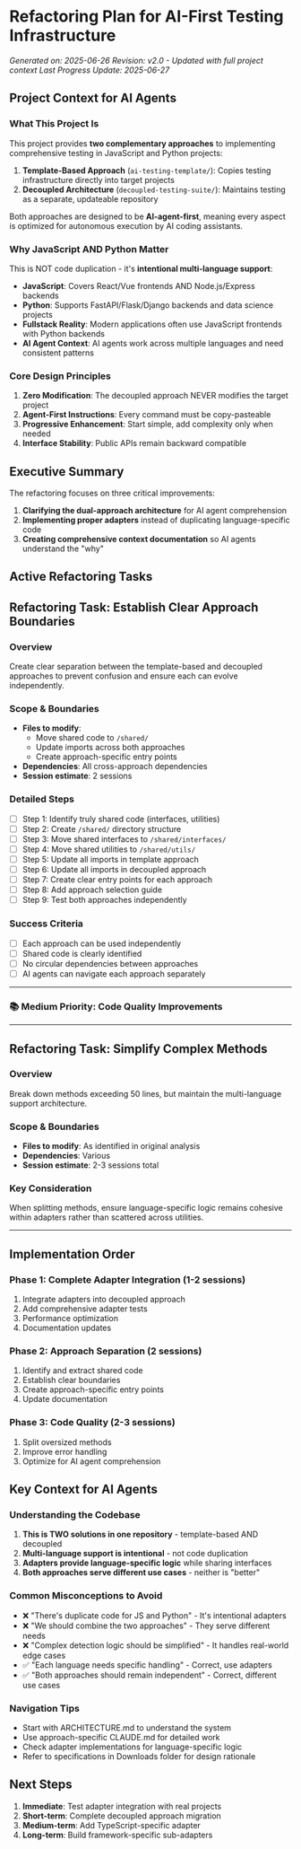# Refactoring Plan for AI-First Testing Infrastructure

*Generated on: 2025-06-26*
*Revision: v2.0 - Updated with full project context*
*Last Progress Update: 2025-06-27*

## Project Context for AI Agents

### What This Project Is
This project provides **two complementary approaches** to implementing comprehensive testing in JavaScript and Python projects:

1. **Template-Based Approach** (`ai-testing-template/`): Copies testing infrastructure directly into target projects
2. **Decoupled Architecture** (`decoupled-testing-suite/`): Maintains testing as a separate, updateable repository

Both approaches are designed to be **AI-agent-first**, meaning every aspect is optimized for autonomous execution by AI coding assistants.

### Why JavaScript AND Python Matter
This is NOT code duplication - it's **intentional multi-language support**:
- **JavaScript**: Covers React/Vue frontends AND Node.js/Express backends
- **Python**: Supports FastAPI/Flask/Django backends and data science projects
- **Fullstack Reality**: Modern applications often use JavaScript frontends with Python backends
- **AI Agent Context**: AI agents work across multiple languages and need consistent patterns

### Core Design Principles
1. **Zero Modification**: The decoupled approach NEVER modifies the target project
2. **Agent-First Instructions**: Every command must be copy-pasteable
3. **Progressive Enhancement**: Start simple, add complexity only when needed
4. **Interface Stability**: Public APIs remain backward compatible

## Executive Summary

The refactoring focuses on three critical improvements:
1. **Clarifying the dual-approach architecture** for AI agent comprehension
2. **Implementing proper adapters** instead of duplicating language-specific code
3. **Creating comprehensive context documentation** so AI agents understand the "why"

## Active Refactoring Tasks

## Refactoring Task: Establish Clear Approach Boundaries

### Overview
Create clear separation between the template-based and decoupled approaches to prevent confusion and ensure each can evolve independently.

### Scope & Boundaries
- **Files to modify**: 
  - Move shared code to `/shared/`
  - Update imports across both approaches
  - Create approach-specific entry points
- **Dependencies**: All cross-approach dependencies
- **Session estimate**: 2 sessions

### Detailed Steps
- [ ] Step 1: Identify truly shared code (interfaces, utilities)
- [ ] Step 2: Create `/shared/` directory structure
- [ ] Step 3: Move shared interfaces to `/shared/interfaces/`
- [ ] Step 4: Move shared utilities to `/shared/utils/`
- [ ] Step 5: Update all imports in template approach
- [ ] Step 6: Update all imports in decoupled approach
- [ ] Step 7: Create clear entry points for each approach
- [ ] Step 8: Add approach selection guide
- [ ] Step 9: Test both approaches independently

### Success Criteria
- [ ] Each approach can be used independently
- [ ] Shared code is clearly identified
- [ ] No circular dependencies between approaches
- [ ] AI agents can navigate each approach separately

---

### 📚 Medium Priority: Code Quality Improvements

---

## Refactoring Task: Simplify Complex Methods

### Overview
Break down methods exceeding 50 lines, but maintain the multi-language support architecture.

### Scope & Boundaries
- **Files to modify**: As identified in original analysis
- **Dependencies**: Various
- **Session estimate**: 2-3 sessions total

### Key Consideration
When splitting methods, ensure language-specific logic remains cohesive within adapters rather than scattered across utilities.

---

## Implementation Order

### Phase 1: Complete Adapter Integration (1-2 sessions)
1. Integrate adapters into decoupled approach
2. Add comprehensive adapter tests
3. Performance optimization
4. Documentation updates

### Phase 2: Approach Separation (2 sessions)
1. Identify and extract shared code
2. Establish clear boundaries
3. Create approach-specific entry points
4. Update documentation

### Phase 3: Code Quality (2-3 sessions)
1. Split oversized methods
2. Improve error handling
3. Optimize for AI agent comprehension

## Key Context for AI Agents

### Understanding the Codebase
1. **This is TWO solutions in one repository** - template-based AND decoupled
2. **Multi-language support is intentional** - not code duplication
3. **Adapters provide language-specific logic** while sharing interfaces
4. **Both approaches serve different use cases** - neither is "better"

### Common Misconceptions to Avoid
- ❌ "There's duplicate code for JS and Python" - It's intentional adapters
- ❌ "We should combine the two approaches" - They serve different needs
- ❌ "Complex detection logic should be simplified" - It handles real-world edge cases
- ✅ "Each language needs specific handling" - Correct, use adapters
- ✅ "Both approaches should remain independent" - Correct, different use cases

### Navigation Tips
- Start with ARCHITECTURE.md to understand the system
- Use approach-specific CLAUDE.md for detailed work
- Check adapter implementations for language-specific logic
- Refer to specifications in Downloads folder for design rationale

## Next Steps

1. **Immediate**: Test adapter integration with real projects
2. **Short-term**: Complete decoupled approach migration
3. **Medium-term**: Add TypeScript-specific adapter
4. **Long-term**: Build framework-specific sub-adapters